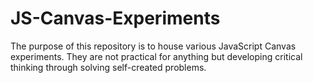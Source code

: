 # JS-Canvas-Experiments
The purpose of this repository is to house various JavaScript Canvas experiments. They are not practical for anything but developing critical thinking through solving self-created problems.
